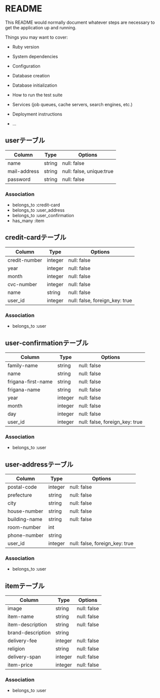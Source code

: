 # README

This README would normally document whatever steps are necessary to get the
application up and running.

Things you may want to cover:

* Ruby version

* System dependencies

* Configuration

* Database creation

* Database initialization

* How to run the test suite

* Services (job queues, cache servers, search engines, etc.)

* Deployment instructions

* ...

## userテーブル

|Column|Type|Options|
|------|----|-------|
|name|string|null: false|
|mail-address|string|null: false, unique:true|
|password|string|null: false|

### Association
- belongs_to :credit-card
- belongs_to :user_address
- belongs_to :user_confirmation
- has_many :item




## credit-cardテーブル

|Column|Type|Options|
|------|----|-------|
|credit-number|integer|null: false|
|year|integer|null: false|
|month|integer|null: false|
|cvc-number|integer|null: false|
|name|string|null: false|
|user_id|integer|null: false, foreign_key: true|

### Association
- belongs_to :user




## user-confirmationテーブル

|Column|Type|Options|
|------|----|-------|
|family-name|string|null: false|
|name|string|null: false|
|frigana-first-name|string|null: false|
|frigana-name|string|null: false|
|year|integer|null: false|
|month|integer|null: false|
|day|integer|null: false|
|user_id|integer|null: false, foreign_key: true|

### Association
- belongs_to :user




## user-addressテーブル

|Column|Type|Options|
|------|----|-------|
|postal-code|integer|null: false|
|prefecture|string|null: false|
|city|string|null: false|
|house-number|string|null: false|
|building-name|string|null: false|
|room-number|int|
|phone-number|string|
|user_id|integer|null: false, foreign_key: true|

### Association
- belongs_to :user




## itemテーブル

|Column|Type|Options|
|------|----|-------|
|image|string|null: false|
|item-name|string|null: false|
|item-description|string|null: false|
|brand-description|string|
|delivery-fee|integer|null: false|
|religion|string|null: false|
|delivery-span|integer|null: false|
|item-price|integer|null: false|

### Association
- belongs_to :user